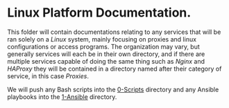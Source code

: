 # Linux Platform Documentation.
This folder will contain documentations relating to any services that will be ran solely on a *Linux* system, mainly focusing on proxies and linux configurations or access programs. The organization may vary, but generally services will each be in their own directory, and if there are multiple services capable of doing the same thing such as *Nginx* and *HAProxy* they will be contained in a directory named after their category of service, in this case *Proxies*.

We will push any Bash scripts into the [0-Scripts](./0-Scripts/) directory and any Ansible playbooks into the [1-Ansible](./1-Ansible/) directory.